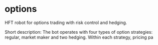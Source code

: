 # options
HFT robot for options trading with risk control and hedging.

Short description:
The bot operates with four types of option strategies: regular, market maker and two hedging.
Within each strategy, pricing pa